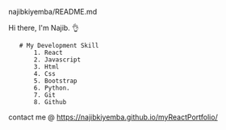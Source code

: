 najibkiyemba/README.md

Hi there, I'm Najib. 👌

       # My Development Skill
           1. React
           2. Javascript
           3. Html
           4. Css
           5. Bootstrap
           6. Python.
           7. Git
           8. Github

contact me @  https://najibkiyemba.github.io/myReactPortfolio/
